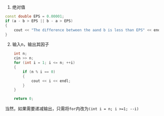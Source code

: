 1. 绝对值
```cpp
const double EPS = 0.00001;
if (a - b > EPS || b - a > EPS)
{
	cout << "The difference between the aand b is less than EPS" << endl;
}
```


2. 输入n，输出其因子
```cpp
    int n;
    cin >> n;
    for (int i = 1; i <= n; ++i)
    {
        if (n % i == 0)
        {
            cout << i << endl;
        }
    }

    return 0;
```
当然，如果需要递减输出，只需将`for`内改为`(int i = n; i >=1; --i)`

























































